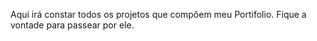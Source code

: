 
Aqui irá constar todos os  projetos que compôem meu Portifolio.
Fique a vontade para passear por ele.
